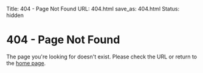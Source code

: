 Title: 404 - Page Not Found
URL: 404.html
save_as: 404.html
Status: hidden

# 404 - Page Not Found

The page you're looking for doesn't exist. Please check the URL or return to the [home page](/).
